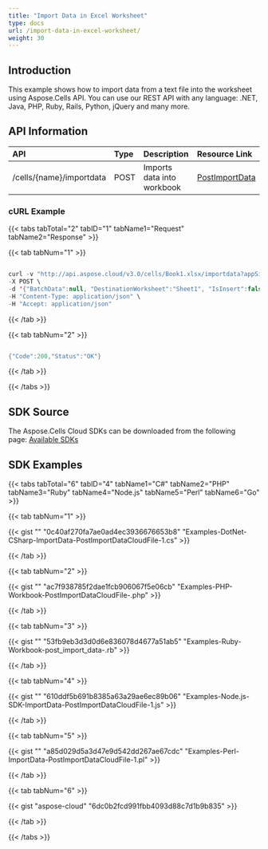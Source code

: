 ```yaml
---
title: "Import Data in Excel Worksheet"
type: docs
url: /import-data-in-excel-worksheet/
weight: 30
---
```


## **Introduction**
This example shows how to import data from a text file into the worksheet using Aspose.Cells API. You can use our REST API with any language: .NET, Java, PHP, Ruby, Rails, Python, jQuery and many more.
## **API Information**

|**API**|**Type**|**Description**|**Resource Link**|
| :- | :- | :- | :- |
|/cells/{name}/importdata|POST|Imports data into workbook|[PostImportData](https://apireference.aspose.cloud/cells/#/Workbook/PostImportData)|
### **cURL Example**
{{< tabs tabTotal="2" tabID="1" tabName1="Request" tabName2="Response" >}}

{{< tab tabNum="1" >}}

```java

curl -v "http://api.aspose.cloud/v3.0/cells/Book1.xlsx/importdata?appSid=xxxx&signature=xxxx" \
-X POST \
-d '{"BatchData":null, "DestinationWorksheet":"Sheet1", "IsInsert":false, "ImportDataType":"BatchData", "Source":{"FileSourceType":1, "FilePath":"Batch_data_json.txt"}}' \
-H "Content-Type: application/json" \
-H "Accept: application/json"

```

{{< /tab >}}

{{< tab tabNum="2" >}}

```java

{"Code":200,"Status":"OK"}

```

{{< /tab >}}

{{< /tabs >}}
## **SDK Source**
The Aspose.Cells Cloud SDKs can be downloaded from the following page: [Available SDKs](/available-sdks/)
## **SDK Examples**
{{< tabs tabTotal="6" tabID="4" tabName1="C#" tabName2="PHP" tabName3="Ruby" tabName4="Node.js" tabName5="Perl" tabName6="Go" >}}

{{< tab tabNum="1" >}}

{{< gist "" "0c40af270fa7ae0ad4ec3936676653b8" "Examples-DotNet-CSharp-ImportData-PostImportDataCloudFile-1.cs" >}}

{{< /tab >}}

{{< tab tabNum="2" >}}

{{< gist "" "ac7f938785f2dae1fcb906067f5e06cb" "Examples-PHP-Workbook-PostImportDataCloudFile-.php" >}}

{{< /tab >}}

{{< tab tabNum="3" >}}

{{< gist "" "53fb9eb3d3d0d6e836078d4677a51ab5" "Examples-Ruby-Workbook-post_import_data-.rb" >}}

{{< /tab >}}

{{< tab tabNum="4" >}}

{{< gist "" "610ddf5b691b8385a63a29ae6ec89b06" "Examples-Node.js-SDK-ImportData-PostImportDataCloudFile-1.js" >}}

{{< /tab >}}

{{< tab tabNum="5" >}}

{{< gist "" "a85d029d5a3d47e9d542dd267ae67cdc" "Examples-Perl-ImportData-PostImportDataCloudFile-1.pl" >}}

{{< /tab >}}

{{< tab tabNum="6" >}}

{{< gist "aspose-cloud" "6dc0b2fcd991fbb4093d88c7d1b9b835" >}}

{{< /tab >}}

{{< /tabs >}}
